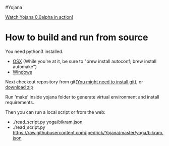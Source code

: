 #Yojana

[Watch Yojana 0.0alpha in action!](https://youtu.be/CPrmZQjqh14)

# How to build and run from source

You need python3 installed.
- [OSX](https://docs.python-guide.org/starting/install3/osx/) (While you're at it, be sure to "brew install autoconf; brew install automake")
- [Windows](https://docs.python-guide.org/starting/install3/win/)

Next checkout repository from git([You might need to install git](https://git-scm.com/downloads)), or [download zip](https://github.com/jpedrick/Yojana/archive/master.zip)

Run 'make' inside yojana folder to generate virtual environment and install requirements.

Then you can run a local script or from the web:
- ./read_script.py yoga/bikram.json
- ./read_script.py https://raw.githubusercontent.com/jpedrick/Yojana/master/yoga/bikram.json

